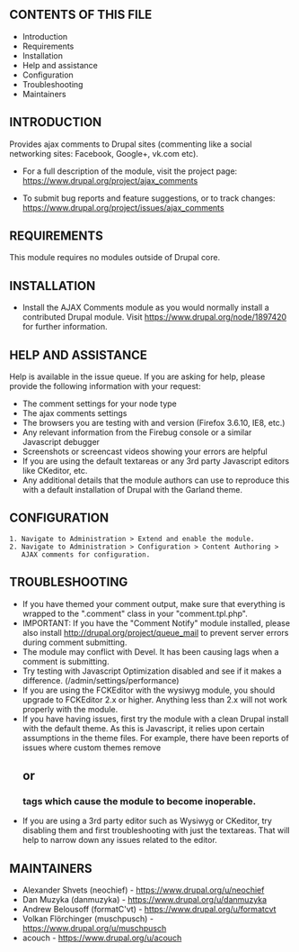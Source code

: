CONTENTS OF THIS FILE
---------------------

 * Introduction
 * Requirements
 * Installation
 * Help and assistance
 * Configuration
 * Troubleshooting
 * Maintainers


INTRODUCTION
------------

Provides ajax comments to Drupal sites (commenting like a social networking
sites: Facebook, Google+, vk.com etc).

 * For a full description of the module, visit the project page:
   https://www.drupal.org/project/ajax_comments

 * To submit bug reports and feature suggestions, or to track changes:
   https://www.drupal.org/project/issues/ajax_comments


REQUIREMENTS
------------

This module requires no modules outside of Drupal core.


INSTALLATION
------------

 * Install the AJAX Comments module as you would normally install a contributed
   Drupal module. Visit
   https://www.drupal.org/node/1897420 for further information.


HELP AND ASSISTANCE
-------------------

Help is available in the issue queue. If you are asking for help, please
provide the following information with your request:

 * The comment settings for your node type
 * The ajax comments settings
 * The browsers you are testing with and version (Firefox 3.6.10, IE8, etc.)
 * Any relevant information from the Firebug console or a similar Javascript
   debugger
 * Screenshots or screencast videos showing your errors are helpful
 * If you are using the default textareas or any 3rd party Javascript editors
   like CKeditor, etc.
 * Any additional details that the module authors can use to reproduce this
   with a default installation of Drupal with the Garland theme.


CONFIGURATION
-------------

    1. Navigate to Administration > Extend and enable the module.
    2. Navigate to Administration > Configuration > Content Authoring >
       AJAX comments for configuration.


TROUBLESHOOTING
---------------

 * If you have themed your comment output, make sure that everything is
   wrapped to the ".comment" class in your "comment.tpl.php".
 * IMPORTANT: If you have the "Comment Notify" module installed, please also
   install http://drupal.org/project/queue_mail to prevent server errors
   during comment submitting.
 * The module may conflict with Devel. It has been causing lags when a
   comment is submitting.
 * Try testing with Javascript Optimization disabled and see if it makes a
   difference. (/admin/settings/performance)
 * If you are using the FCKEditor with the wysiwyg module, you should
   upgrade to FCKEditor 2.x or higher. Anything less than 2.x will not work
   properly with the module.
 * If you have having issues, first try the module with a clean Drupal
   install with the default theme. As this is Javascript, it relies upon
   certain assumptions in the theme files. For example, there have been
   reports of issues where custom themes remove <h2> or <h3> tags which
   cause the module to become inoperable.
 * If you are using a 3rd party editor such as Wysiwyg or CKeditor, try
   disabling them and first troubleshooting with just the textareas. That
   will help to narrow down any issues related to the editor.


MAINTAINERS
-----------

 * Alexander Shvets (neochief) - https://www.drupal.org/u/neochief
 * Dan Muzyka (danmuzyka) - https://www.drupal.org/u/danmuzyka
 * Andrew Belousoff (formatC'vt) - https://www.drupal.org/u/formatcvt
 * Volkan Flörchinger (muschpusch) - https://www.drupal.org/u/muschpusch
 * acouch - https://www.drupal.org/u/acouch
